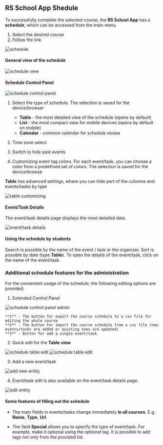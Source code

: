 ##  RS School App Shedule

To successfully complete the selected course, the **RS School App** has a **schedule**, which can be accessed from the main menu

1. Select the desired course
2. Follow the link

![schedule](images/schedule-1.png)

#### General view of the schedule

![schedule view](images/schedule-2.png)

#### Schedule Control Panel

![schedule control panel](images/schedule-3.png)

1. Select the type of schedule. The selection is saved for the device/browser

   - **Table** - the most detailed view of the schedule (opens by default)
   - **List** - the most compact view for mobile devices (opens by default on mobile)
   - **Calendar** - common calendar for schedule review

2. Time zone select
3. Switch to hide past events
4. Customizing event tag colors. For each event/task, you can choose a color from a predefined set of colors. The selection is saved for the device/browse

**Table** has advanced settings, where you can hide part of the columns and events/tasks by type

![table customizing](images/schedule-4.png)

#### Event/Task Details

The event/task details page displays the most detailed data.

![event/task details](images/schedule-5.png)

#### Using the schedule by students

Search is possible  by the name of the event / task or the organizer.  Sort is possible by date (type **Table**). To open the details of the event/task, click on the name of the event/task.

### Additional schedule features for the administration

For the convenient usage of the schedule, the following editing options are provided:

1. Extended Control Panel

![schedule control panel admin](images/schedule-6.png)

    **1** - The button for export the course schedule to a csv file for editing the whole course
    **2** - The button for import the course schedule from a csv file (new events/tasks are added or existing ones are updated)
    **3** - Button for add a single event/task

2. Quick edit for the **Table view**

![schedule table edit](images/schedule-7.png)
![schedule table edit](images/schedule-9.png)

3. Add a new event/task

![add new entity](images/schedule-8.png)

4. Event/task edit is also available on the event/task details page.

![edit entity](images/schedule-10.png)

#### Some features of filling out the schedule

- The main fields in events/tasks change immediately **in all courses**. E.g.  **Name**, **Type**, **Url**.

- The  field **Special** allows you to specify the type of event/task. For example, make it optional using the _optional_ tag. It is possible to add tags not only from the provided list.
